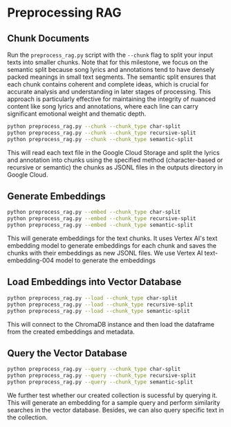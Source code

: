 # Preprocessing RAG

## Chunk Documents

Run the `preprocess_rag.py` script with the `--chunk` flag to split your input texts into smaller chunks. Note that for this milestone, we focus on the semantic split because song lyrics and annotations tend to have densely packed meanings in small text segments. The semantic split ensures that each chunk contains coherent and complete ideas, which is crucial for accurate analysis and understanding in later stages of processing. This approach is particularly effective for maintaining the integrity of nuanced content like song lyrics and annotations, where each line can carry significant emotional weight and thematic depth.

```bash
python preprocess_rag.py --chunk --chunk_type char-split
python preprocess_rag.py --chunk --chunk_type recursive-split
python preprocess_rag.py --chunk --chunk_type semantic-split
```
This will read each text file in the Google Cloud Storage and split the lyrics and annotation into chunks using the specified method (character-based or recursive or semantic) the chunks as JSONL files in the outputs directory in Google Cloud.

## Generate Embeddings

```bash
python preprocess_rag.py --embed --chunk_type char-split
python preprocess_rag.py --embed --chunk_type recursive-split
python preprocess_rag.py --embed --chunk_type semantic-split
```
This will generate embeddings for the text chunks. It uses Vertex AI's text embedding model to generate embeddings for each chunk and saves the chunks with their embeddings as new JSONL files. We use Vertex AI text-embedding-004 model to generate the embeddings

## Load Embeddings into Vector Database

```bash
python preprocess_rag.py --load --chunk_type char-split
python preprocess_rag.py --load --chunk_type recursive-split
python preprocess_rag.py --load --chunk_type semantic-split
```
This will connect to the ChromaDB instance and then load the dataframe from the created embeddings and metadata.

## Query the Vector Database

```bash
python preprocess_rag.py --query --chunk_type char-split
python preprocess_rag.py --query --chunk_type recursive-split
python preprocess_rag.py --query --chunk_type semantic-split
```
We further test whether our created collection is sucessful by querying it. This will generate an embedding for a sample query and perform similarity searches in the vector database. Besides, we can also query specific text in the collection. 
